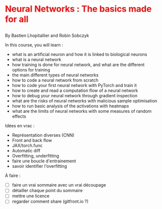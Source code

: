 # <p style="color:red">Neural Networks : The basics made for all</p>
By Bastien Lhopitallier and Robin Sobczyk

In this course, you will learn :
- what is an artificial neuron and how it is linked to biological neurons
- what is a neural network
- how training is done for neural network, and what are the different options for training
- the main different types of neural networks
- how to code a neural network from scratch
- how to code your first neural network with PyTorch and train it
- how to create and read a computation flow of a neural network
- how to debug your neural network through gradient inspection
- what are the risks of neural networks with malicious sample optimisation
- how to run basic analysis of the activations with heatmaps
- what are the limits of neural networks with some measures of random effects

Idées en vrac :
- Représentation diverses (CNN)
- Front and back flow
- JAX/torch.func
- Automatic diff
- Overfitting, underfitting
- faire une boucle d'entrainement
- savoir identifier l'overfitting

À faire :
- [ ] faire un vrai sommaire avec un vrai découpage
- [ ] détailler chaque point du sommaire
- [ ] mettre une licence
- [ ] regarder comment share (gitfront.io ?)
